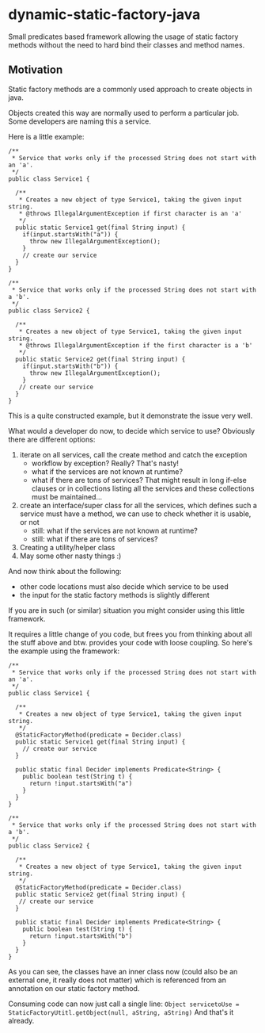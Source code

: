 # dynamic-static-factory-java
Small predicates based framework allowing the usage of static factory methods without the need to hard bind their classes and method names.

## Motivation
Static factory methods are a commonly used approach to create objects in java.

Objects created this way are normally used to perform a particular job. Some developers are naming this a service.

Here is a little example:
```
/**
 * Service that works only if the processed String does not start with an 'a'.
 */
public class Service1 {
  
  /**
   * Creates a new object of type Service1, taking the given input string.
   * @throws IllegalArgumentException if first character is an 'a'
   */
  public static Service1 get(final String input) {
    if(input.startsWith("a")) {
      throw new IllegalArgumentException();
    }
    // create our service
  }
}

/**
 * Service that works only if the processed String does not start with a 'b'.
 */
public class Service2 {
  
  /**
   * Creates a new object of type Service1, taking the given input string.
   * @throws IllegalArgumentException if the first character is a 'b'
   */
  public static Service2 get(final String input) {
    if(input.startsWith("b")) {
      throw new IllegalArgumentException();
    }
   // create our service
  }
}
```
This is a quite constructed example, but it demonstrate the issue very well.

What would a developer do now, to decide which service to use?
Obviously there are different options:
1. iterate on all services, call the create method and catch the exception
   - workflow by exception? Really? That's nasty!
   - what if the services are not known at runtime?
   - what if there are tons of services? That might result in long if-else clauses or in collections listing all the services and these collections must be maintained...
2. create an interface/super class for all the services, which defines such a service must have a method, we can use to check whether it is usable, or not
   - still: what if the services are not known at runtime?
   - still: what if there are tons of services?
3. Creating a utility/helper class
4. May some other nasty things :)

And now think about the following:
- other code locations must also decide which service to be used
- the input for the static factory methods is slightly different

If you are in such (or similar) situation you might consider using this little framework.

It requires a little change of you code, but frees you from thinking about all the stuff above and btw. provides your code with loose coupling.
So here's the example using the framework:
```
/**
 * Service that works only if the processed String does not start with an 'a'.
 */
public class Service1 {
  
  /**
   * Creates a new object of type Service1, taking the given input string.
   */
  @StaticFactoryMethod(predicate = Decider.class)
  public static Service1 get(final String input) {
    // create our service
  }

  public static final Decider implements Predicate<String> {
    public boolean test(String t) {
      return !input.startsWith("a")
    }
  }
}

/**
 * Service that works only if the processed String does not start with a 'b'.
 */
public class Service2 {
  
  /**
   * Creates a new object of type Service1, taking the given input string.
   */
  @StaticFactoryMethod(predicate = Decider.class)
  public static Service2 get(final String input) {
   // create our service
  }
  
  public static final Decider implements Predicate<String> {
    public boolean test(String t) {
      return !input.startsWith("b")
    }
  }
}
```

As you can see, the classes have an inner class now (could also be an external one, it really does not matter) which is referenced from an annotation on our static factory method.

Consuming code can now just call a single line:
`Object servicetoUse = StaticFactoryUtitl.getObject(null, aString, aString)`
And that's it already.
